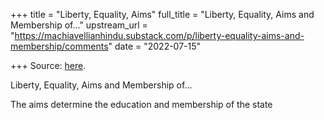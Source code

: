 +++
title = "Liberty, Equality, Aims"
full_title = "Liberty, Equality, Aims and Membership of…"
upstream_url = "https://machiavellianhindu.substack.com/p/liberty-equality-aims-and-membership/comments"
date = "2022-07-15"

+++
Source: [here](https://machiavellianhindu.substack.com/p/liberty-equality-aims-and-membership/comments).

Liberty, Equality, Aims and Membership of…

The aims determine the education and membership of the state
